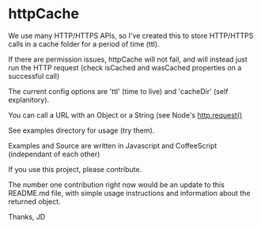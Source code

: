 # httpCache

We use many HTTP/HTTPS APIs, so I've created this to store HTTP/HTTPS calls in a cache folder for a period of time (ttl).

If there are permission issues, httpCache will not fail, and will instead just run the HTTP request (check isCached and wasCached properties on a successful call)

The current config options are 'ttl' (time to live) and 'cacheDir' (self explanitory).

You can call a URL with an Object or a String (see Node's [http.request()](https://nodejs.org/api/http.html#http_http_request_options_callback)

See examples directory for usage (try them).

Examples and Source are written in Javascript and CoffeeScript (independant of each other)

If you use this project, please contribute.

The number one contribution right now would be an update to this README.md file, with simple usage instructions and information about the returned object.

Thanks,
JD
